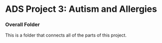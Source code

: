 # ADS Project 3: Autism and Allergies
### Overall Folder

This is a folder that connects all of the parts of this project.

